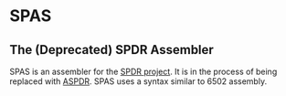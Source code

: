 # SPAS
## The (Deprecated) SPDR Assembler

SPAS is an assembler for the [SPDR project](https://github.com/Sockyman/spdr-project). It is in the process of being replaced with [ASPDR](https://github.com/Sockyman/aspdr).
SPAS uses a syntax similar to 6502 assembly.
